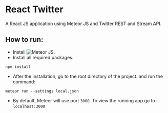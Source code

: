 # React Twitter


A React JS application using Meteor JS and Twitter REST and Stream API.

## How to run:

- Install ![Meteor JS](https://www.meteor.com/install).
- Install all required packages.
```
npm install
```

- After the installation, go to the root directory of the project. and run the command:
```
meteor run --settings local.json
```

- By default, Meteor will use port `3000`. To view the running app go to : `localhost:3000`
